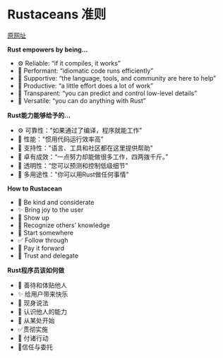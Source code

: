 # Rustaceans 准则

[原网址](https://smallcultfollowing.com/babysteps//blog/2021/09/08/rustacean-principles/)

**Rust empowers by being…**

- ⚙️ Reliable: “if it compiles, it works”
- 🐎 Performant: “idiomatic code runs efficiently”
- 🥰 Supportive: “the language, tools, and community are here to help”
- 🧩 Productive: “a little effort does a lot of work”
- 🔧 Transparent: “you can predict and control low-level details”
- 🤸 Versatile: “you can do anything with Rust”


**Rust能力能够给予的…**

- ⚙️ 可靠性："如果通过了编译，程序就能工作"
- 🐎 性能："惯用代码运行效率高”
- 🥰 支持性："语言、工具和社区都在这里提供帮助"
- 🧩 卓有成效：“一点努力却能做很多工作，四两拨千斤。”
- 🔧 透明性：“您可以预测和控制低级细节”
- 🤸 多用途性："你可以用Rust做任何事情"


**How to Rustacean**

- 💖 Be kind and considerate
- ✨ Bring joy to the user
- 👋 Show up
- 🔭 Recognize others’ knowledge
- 🔁 Start somewhere
- ✅ Follow through
- 🤝 Pay it forward
- 🎁 Trust and delegate


**Rust程序员该如何做**

- 💖 善待和体贴他人
- ✨ 给用户带来快乐
- 👋 现身说法
- 🔭 认识他人的能力
- 🔁 从某处开始
- ✅贯彻实施
- 🤝 付诸行动
- 🎁信任与委托

